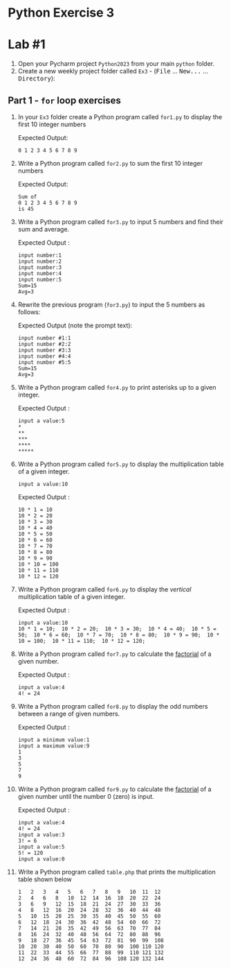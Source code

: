 # Python Exercise 3

# Lab #1


1. Open your Pycharm project `Python2023` from your main `python` folder.
1. Create a new weekly project folder called `Ex3` -  (<kbd>File</kbd> ... <kbd>New...</kbd> ... <kbd>Directory</kbd>):

## Part 1 - `for` loop exercises

1. In your `Ex3` folder create a Python program called `for1.py` to display the first 10 integer numbers
   
   Expected Output:
   ```
   0 1 2 3 4 5 6 7 8 9 
   ```
2. Write a Python program called `for2.py` to sum the first 10 integer numbers
   
   Expected Output:
   ```
   Sum of
   0 1 2 3 4 5 6 7 8 9 
   is 45
   ```

3. Write a Python program called `for3.py` to input 5 numbers and find their sum and average.

    Expected Output :
    ```
    input number:1
    input number:2
    input number:3
    input number:4
    input number:5
    Sum=15
    Avg=3
    ```

4. Rewrite the previous program (`for3.py`) to input the 5 numbers as follows:

    Expected Output (note the prompt text):
    ```
    input number #1:1
    input number #2:2
    input number #3:3
    input number #4:4
    input number #5:5
    Sum=15
    Avg=3
    ```

5. Write a Python program called `for4.py` to print asterisks up to a given integer.

    Expected Output :
    ```
    input a value:5
    *
    **
    ***
    ****
    *****
    ```

6. Write a Python program called `for5.py` to display the multiplication table of a given integer.

    ```
    input a value:10
    ```

    Expected Output :
    ```    
    10 * 1 = 10
    10 * 2 = 20
    10 * 3 = 30
    10 * 4 = 40
    10 * 5 = 50
    10 * 6 = 60
    10 * 7 = 70
    10 * 8 = 80
    10 * 9 = 90
    10 * 10 = 100
    10 * 11 = 110
    10 * 12 = 120    
    ```

1.	Write a Python program called `for6.py` to display the *vertical* multiplication table of a given integer.

    Expected Output :
    ```    
    input a value:10
    10 * 1 = 10;  10 * 2 = 20;  10 * 3 = 30;  10 * 4 = 40;  10 * 5 = 50;  10 * 6 = 60;  10 * 7 = 70;  10 * 8 = 80;  10 * 9 = 90;  10 * 10 = 100;  10 * 11 = 110;  10 * 12 = 120;  
    ```

1.	Write a Python program called `for7.py` to calculate the [factorial](https://www.calculatorsoup.com/calculators/discretemathematics/factorials.php) of a given number.
    
    Expected Output :
    ```
    input a value:4
    4! = 24
    ```

1.  Write a Python program called `for8.py` to display the odd numbers between a range of given numbers.
    
    Expected Output :
    ```
    input a minimum value:1
    input a maximum value:9
    1
    3
    5
    7
    9    
    ```

1.  Write a Python program called `for9.py` to calculate the [factorial](https://www.calculatorsoup.com/calculators/discretemathematics/factorials.php) of a given number until the number 0 (zero) is input.

    Expected Output :
    ```
    input a value:4
    4! = 24
    input a value:3
    3! = 6
    input a value:5
    5! = 120
    input a value:0
    ```
   
2.  Write a Python program called `table.php` that prints the multiplication table shown below
   
    ```
    1	2	3	4	5	6	7	8	9	10	11	12	
    2	4	6	8	10	12	14	16	18	20	22	24	
    3	6	9	12	15	18	21	24	27	30	33	36	
    4	8	12	16	20	24	28	32	36	40	44	48	
    5	10	15	20	25	30	35	40	45	50	55	60	
    6	12	18	24	30	36	42	48	54	60	66	72	
    7	14	21	28	35	42	49	56	63	70	77	84	
    8	16	24	32	40	48	56	64	72	80	88	96	
    9	18	27	36	45	54	63	72	81	90	99	108	
    10	20	30	40	50	60	70	80	90	100	110	120	
    11	22	33	44	55	66	77	88	99	110	121	132	
    12	24	36	48	60	72	84	96	108	120	132	144	
    ```

